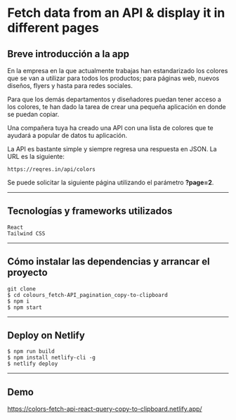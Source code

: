 # Fetch data from an API & display it in different pages

## Breve introducción a la app

En la empresa en la que actualmente trabajas han estandarizado los colores que se van a utilizar para todos los productos; para páginas web, nuevos diseños, flyers y hasta para redes sociales.

Para que los demás departamentos y diseñadores puedan tener acceso a los colores, te han dado la tarea de crear una pequeña aplicación en donde se puedan copiar.

Una compañera tuya ha creado una API con una lista de colores que te ayudará a popular de datos tu aplicación.

La API es bastante simple y siempre regresa una respuesta en JSON. La URL es la siguiente:
```
https://reqres.in/api/colors
```   

Se puede solicitar la siguiente página utilizando el parámetro **?page=2**.
***

## Tecnologías y frameworks utilizados   
```
React
Tailwind CSS
```
  

***
## Cómo instalar las dependencias y arrancar el proyecto
```
git clone
$ cd colours_fetch-API_pagination_copy-to-clipboard
$ npm i
$ npm start
```
***
## Deploy on Netlify
```
$ npm run build
$ npm install netlify-cli -g
$ netlify deploy
```

***

## Demo
https://colors-fetch-api-react-query-copy-to-clipboard.netlify.app/
